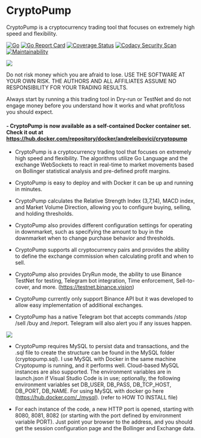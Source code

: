 # CryptoPump

CryptoPump is a cryptocurrency trading tool that focuses on extremely high speed and flexibility.

[![Go](https://github.com/aleibovici/cryptopump/actions/workflows/go.yml/badge.svg?branch=main)](https://github.com/aleibovici/cryptopump/actions/workflows/go.yml)
[![Go Report Card](https://goreportcard.com/badge/github.com/aleibovici/cryptopump)](https://goreportcard.com/report/github.com/aleibovici/cryptopump)
[![Coverage Status](https://coveralls.io/repos/github/aleibovici/cryptopump/badge.svg?branch=main)](https://coveralls.io/github/aleibovici/cryptopump?branch=main)
[![Codacy Security Scan](https://github.com/aleibovici/cryptopump/actions/workflows/codacy-analysis.yml/badge.svg?branch=main)](https://github.com/aleibovici/cryptopump/actions/workflows/codacy-analysis.yml)
[![Maintainability](https://api.codeclimate.com/v1/badges/62f86b5a3d94b1e2e355/maintainability)](https://codeclimate.com/github/aleibovici/cryptopump/maintainability)

![](https://github.com/aleibovici/img/blob/main/cryptopump_screen.png?raw=true)

Do not risk money which you are afraid to lose. USE THE SOFTWARE AT YOUR OWN RISK. THE AUTHORS AND ALL AFFILIATES ASSUME NO RESPONSIBILITY FOR YOUR TRADING RESULTS.

Always start by running a this trading tool in Dry-run or TestNet and do not engage money before you understand how it works and what profit/loss you should expect.
#### - CryptoPump is now available as a self-contained Docker container set. Check it out at https://hub.docker.com/repository/docker/andreleibovici/cryptopump

- CryptoPump is a cryptocurrency trading tool that focuses on extremely high speed and flexibility. The algorithms utilize Go Language and the exchange WebSockets to react in real-time to market movements based on Bollinger statistical analysis and pre-defined profit margins.

- CryptoPump is easy to deploy and with Docker it can be up and running in minutes.

- CryptoPump calculates the Relative Strength Index (3,7,14), MACD index, and Market Volume Direction, allowing you to configure buying, selling, and holding thresholds.

- CryptoPump also provides different configuration settings for operating in downmarket, such as specifying the amount to buy in the downmarket when to change purchase behavior and thresholds.

- CryptoPump supports all cryptocurrency pairs and provides the ability to define the exchange commission when calculating profit and when to sell.

- CryptoPump also provides DryRun mode, the ability to use Binance TestNet for testing, Telegram bot integration, Time enforcement, Sell-to-cover, and more. (<https://testnet.binance.vision>)

- CryptoPump currently only support Binance API but it was developed to allow easy implementation of additional exchanges.

- CryptoPump has a native Telegram bot that accepts commands /stop /sell /buy and /report. Telegram will also alert you if any issues happen.

![](https://github.com/aleibovici/img/blob/b2c9390494906b8e83635a5f320dd48f67a48fbd/telegram_screenshot.jpg?raw=true)

- CryptoPump requires MySQL to persist data and transactions, and the .sql file to create the structure can be found in the MySQL folder (cryptopump.sql). I use MySQL with Docker in the same machine Cryptopump is running, and it performs well. Cloud-based MySQL instances are also supported. The environment variables are in launch.json if Visual Studio Code is in use; optionally, the following environment variables set DB_USER, DB_PASS, DB_TCP_HOST, DB_PORT, DB_NAME. For using MySQL with docker go here (<https://hub.docker.com/_/mysql>). (refer to HOW TO INSTALL file)

- For each instance of the code, a new HTTP port is opened, starting with 8080, 8081, 8082 (or starting with the port defined by environment variable PORT). Just point your browser to the address, and you should get the session configuration page and the Bollinger and Exchange data.
